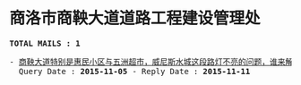 # 商洛市商鞅大道道路工程建设管理处
<pre><b>TOTAL MAILS : 1</b></pre>
<pre>
- <a href="../../categories/mails/3396.md">商鞅大道特别是惠民小区与五洲超市，威尼斯水城这段路灯不亮的问题，谁来解决？</a><br/>  Query Date : <b>2015-11-05</b> - Reply Date : <b>2015-11-11</b>
</pre>